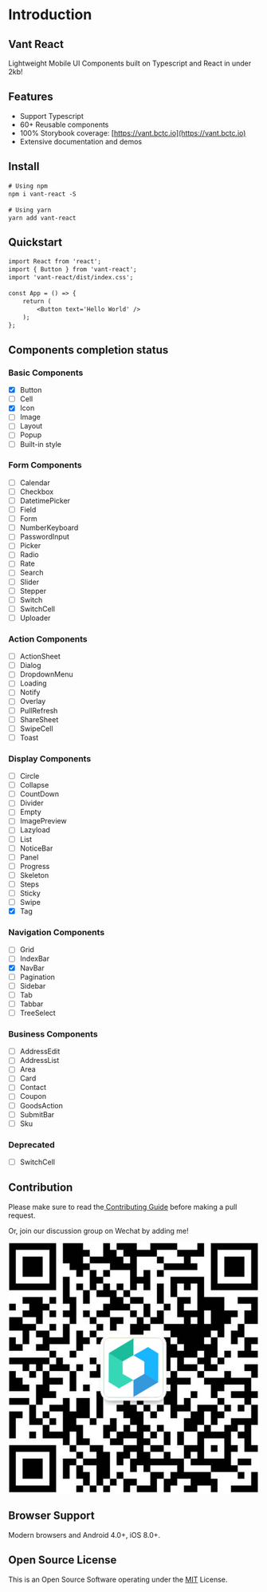 # Introduction

## **Vant React**

Lightweight Mobile UI Components built on Typescript and React in under 2kb!

## **Features**

* Support Typescript
* 60+ Reusable components
* 100% Storybook coverage: [https://vant.bctc.io](https://vant.bctc.io)
* Extensive documentation and demos

## Install

```text
# Using npm
npm i vant-react -S

# Using yarn
yarn add vant-react
```

## Quickstart

```text
import React from 'react';
import { Button } from 'vant-react';
import 'vant-react/dist/index.css';

const App = () => {
    return (
        <Button text='Hello World' />
    );
};
```

## Components completion status

### Basic Components

* [x] Button
* [ ] Cell
* [x] Icon
* [ ] Image
* [ ] Layout
* [ ] Popup
* [ ] Built-in style

### Form Components

* [ ] Calendar
* [ ] Checkbox
* [ ] DatetimePicker
* [ ] Field
* [ ] Form
* [ ] NumberKeyboard
* [ ] PasswordInput
* [ ] Picker
* [ ] Radio
* [ ] Rate
* [ ] Search
* [ ] Slider
* [ ] Stepper
* [ ] Switch
* [ ] SwitchCell
* [ ] Uploader

### Action Components

* [ ] ActionSheet
* [ ] Dialog
* [ ] DropdownMenu
* [ ] Loading
* [ ] Notify
* [ ] Overlay
* [ ] PullRefresh
* [ ] ShareSheet
* [ ] SwipeCell
* [ ] Toast

### Display Components

* [ ] Circle
* [ ] Collapse
* [ ] CountDown
* [ ] Divider
* [ ] Empty
* [ ] ImagePreview
* [ ] Lazyload
* [ ] List
* [ ] NoticeBar
* [ ] Panel
* [ ] Progress
* [ ] Skeleton
* [ ] Steps
* [ ] Sticky
* [ ] Swipe
* [x] Tag

### Navigation Components

* [ ] Grid
* [ ] IndexBar
* [x] NavBar
* [ ] Pagination
* [ ] Sidebar
* [ ] Tab
* [ ] Tabbar
* [ ] TreeSelect

### Business Components

* [ ] AddressEdit
* [ ] AddressList
* [ ] Area
* [ ] Card
* [ ] Contact
* [ ] Coupon
* [ ] GoodsAction
* [ ] SubmitBar
* [ ] Sku

### Deprecated

* [ ] SwitchCell

## Contribution

Please make sure to read the[ Contributing Guide](https://github.com/mxdi9i7/vant-react/blob/master/CONTRIBUTION.md) before making a pull request.

Or, join our discussion group on Wechat by adding me!

![](.gitbook/assets/qr.png)

## Browser Support

Modern browsers and Android 4.0+, iOS 8.0+.

## Open Source License

This is an Open Source Software operating under the [MIT](https://github.com/mxdi9i7/vant-react/blob/master/LICENSE) License.


